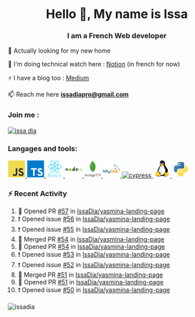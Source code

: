 <h1 align="center">Hello 👋, My name is Issa</h1>
<h3 align="center">I am a French Web developer</h3>


🔭 Actually looking for my new home


📝 I'm doing technical watch here :  [Notion](https://www.notion.so/Veille-Techno-Issa-2572f315bd9348c3a13dcb8b8c3cdb0d) (in french for now)

⚡ I have a blog too : [Medium](https://medium.com/@issadia)

📫 Reach me here **issadiapro@gmail.com**

<h3 align="left">Join me :</h3>
<p align="left">
<a href="https://linkedin.com/in/issa-dia-dev/" target="blank"><img align="center" src="https://raw.githubusercontent.com/rahuldkjain/github-profile-readme-generator/master/src/images/icons/Social/linked-in-alt.svg" alt="issa dia" height="30" width="40" /></a>
</p>

<h3 align="left">Langages and tools:</h3>
<p align="left"> 
  <a href="https://developer.mozilla.org/en-US/docs/Web/JavaScript" target="_blank"> <img src="https://raw.githubusercontent.com/devicons/devicon/master/icons/javascript/javascript-original.svg" alt="javascript" width="40" height="40"/> </a>
  <a href="https://www.typescriptlang.org/" target="_blank"> <img src="https://raw.githubusercontent.com/devicons/devicon/master/icons/typescript/typescript-original.svg" alt="typescript" width="40" height="40"/> </a>
  <a href="https://reactjs.org/" target="_blank"> <img src="https://raw.githubusercontent.com/devicons/devicon/master/icons/react/react-original-wordmark.svg" alt="react" width="40" height="40"/> </a>
  <a href="https://nodejs.org" target="_blank"> <img src="https://raw.githubusercontent.com/devicons/devicon/master/icons/nodejs/nodejs-original-wordmark.svg" alt="nodejs" width="40" height="40"/> </a>
   <a href="https://www.mongodb.com/" target="_blank"> <img src="https://raw.githubusercontent.com/devicons/devicon/master/icons/mongodb/mongodb-original-wordmark.svg" alt="mongodb" width="40" height="40"/> </a>
  <a href="https://www.mysql.com/" target="_blank"> <img src="https://raw.githubusercontent.com/devicons/devicon/master/icons/mysql/mysql-original-wordmark.svg" alt="mysql" width="40" height="40"/> </a>
  <a href="https://www.cypress.io" target="_blank"> <img src="https://raw.githubusercontent.com/simple-icons/simple-icons/6e46ec1fc23b60c8fd0d2f2ff46db82e16dbd75f/icons/cypress.svg" alt="cypress" width="40" height="40"/> </a>
  <a href="https://www.linux.org/" target="_blank"> <img src="https://raw.githubusercontent.com/devicons/devicon/master/icons/linux/linux-original.svg" alt="linux" width="40" height="40"/> </a> 
    <a href="https://www.python.org" target="_blank"> <img src="https://raw.githubusercontent.com/devicons/devicon/master/icons/python/python-original.svg" alt="python" width="40" height="40"/> </a>
</p>

### :zap: Recent Activity

<!--START_SECTION:activity-->
1. 💪 Opened PR [#57](https://github.com/IssaDia/yasmina-landing-page/pull/57) in [IssaDia/yasmina-landing-page](https://github.com/IssaDia/yasmina-landing-page)
2. ❗️ Opened issue [#56](https://github.com/IssaDia/yasmina-landing-page/issues/56) in [IssaDia/yasmina-landing-page](https://github.com/IssaDia/yasmina-landing-page)
3. ❗️ Opened issue [#55](https://github.com/IssaDia/yasmina-landing-page/issues/55) in [IssaDia/yasmina-landing-page](https://github.com/IssaDia/yasmina-landing-page)
4. 🎉 Merged PR [#54](https://github.com/IssaDia/yasmina-landing-page/pull/54) in [IssaDia/yasmina-landing-page](https://github.com/IssaDia/yasmina-landing-page)
5. 💪 Opened PR [#54](https://github.com/IssaDia/yasmina-landing-page/pull/54) in [IssaDia/yasmina-landing-page](https://github.com/IssaDia/yasmina-landing-page)
6. ❗️ Opened issue [#53](https://github.com/IssaDia/yasmina-landing-page/issues/53) in [IssaDia/yasmina-landing-page](https://github.com/IssaDia/yasmina-landing-page)
7. ❗️ Opened issue [#52](https://github.com/IssaDia/yasmina-landing-page/issues/52) in [IssaDia/yasmina-landing-page](https://github.com/IssaDia/yasmina-landing-page)
8. 🎉 Merged PR [#51](https://github.com/IssaDia/yasmina-landing-page/pull/51) in [IssaDia/yasmina-landing-page](https://github.com/IssaDia/yasmina-landing-page)
9. 💪 Opened PR [#51](https://github.com/IssaDia/yasmina-landing-page/pull/51) in [IssaDia/yasmina-landing-page](https://github.com/IssaDia/yasmina-landing-page)
10. ❗️ Opened issue [#50](https://github.com/IssaDia/yasmina-landing-page/issues/50) in [IssaDia/yasmina-landing-page](https://github.com/IssaDia/yasmina-landing-page)
<!--END_SECTION:activity-->

<p><img align="center" src="https://github-readme-streak-stats.herokuapp.com/?user=issadia&" alt="issadia" /></p>

